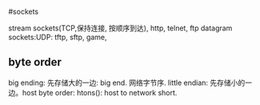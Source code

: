 #sockets


stream sockets(TCP,保持连接, 按顺序到达),  http, telnet, ftp
datagram sockets:UDP: tftp, sftp, game, 

## byte order

big ending: 先存储大的一边: big end.  网络字节序.
little endian: 先存储小的一边。host byte order: 
htons(): host to network short.